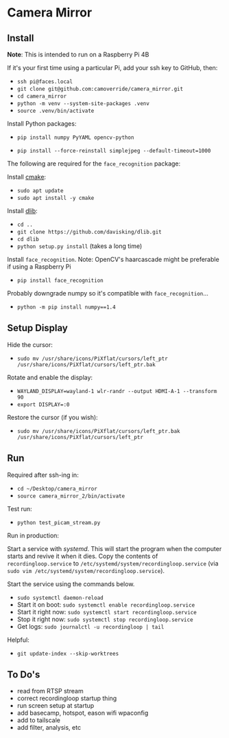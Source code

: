 # Camera Mirror

## Install

**Note**: This is intended to run on a Raspberry Pi 4B

If it's your first time using a particular Pi, add your ssh key to GitHub, then:
- `ssh pi@faces.local`
- `git clone git@github.com:camoverride/camera_mirror.git`
- `cd camera_mirror`
- `python -m venv --system-site-packages .venv`
- `source .venv/bin/activate`

Install Python packages:
<!-- - `pip install numpy --upgrade --prefer-binary` -->
- `pip install numpy PyYAML opencv-python`

<!-- - `pip install --upgrade numpy` -->
- `pip install --force-reinstall simplejpeg --default-timeout=1000`

The following are required for the `face_recognition` package:

Install [cmake](https://lindevs.com/install-cmake-on-raspberry-pi/):
- `sudo apt update`
- `sudo apt install -y cmake`

Install [dlib](https://pyimagesearch.com/2018/01/22/install-dlib-easy-complete-guide/):
- `cd ..`
- `git clone https://github.com/davisking/dlib.git`
- `cd dlib`
- `python setup.py install` (takes a long time)

Install `face_recognition`. Note: OpenCV's haarcascade might be preferable if using a Raspberry Pi
- `pip install face_recognition`

Probably downgrade numpy so it's compatible with `face_recognition`...
- `python -m pip install numpy==1.4`


## Setup Display

Hide the cursor:

- `sudo mv /usr/share/icons/PiXflat/cursors/left_ptr /usr/share/icons/PiXflat/cursors/left_ptr.bak`

Rotate and enable the display:

- `WAYLAND_DISPLAY=wayland-1 wlr-randr --output HDMI-A-1 --transform 90`
- `export DISPLAY=:0`

Restore the cursor (if you wish):

- `sudo mv /usr/share/icons/PiXflat/cursors/left_ptr.bak /usr/share/icons/PiXflat/cursors/left_ptr`


## Run

Required after ssh-ing in:

- `cd ~/Desktop/camera_mirror`
- `source camera_mirror_2/bin/activate`

Test run:
- `python test_picam_stream.py`

Run in production:

Start a service with *systemd*. This will start the program when the computer starts and revive it when it dies. Copy the contents of `recordingloop.service` to `/etc/systemd/system/recordingloop.service` (via `sudo vim /etc/systemd/system/recordingloop.service`).

Start the service using the commands below.

- `sudo systemctl daemon-reload`
- Start it on boot: `sudo systemctl enable recordingloop.service` 
- Start it right now: `sudo systemctl start recordingloop.service`
- Stop it right now: `sudo systemctl stop recordingloop.service`
- Get logs: `sudo journalctl -u recordingloop | tail`

Helpful:

- `git update-index --skip-worktrees`


## To Do's

- read from RTSP stream
- correct recordingloop startup thing
- run screen setup at startup
- add basecamp, hotspot, eason wifi wpaconfig 
- add to tailscale
- add filter, analysis, etc
